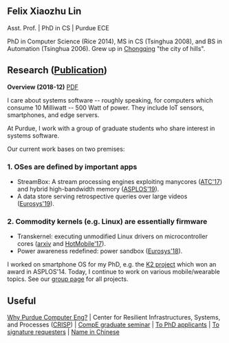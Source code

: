 ## Felix Xiaozhu Lin

Asst. Prof. | PhD in CS | Purdue ECE

PhD in Computer Science (Rice 2014), MS in CS (Tsinghua 2008), and BS in Automation (Tsinghua 2006). Grew up in [Chongqing](http://upload.wikimedia.org/wikipedia/commons/6/60/Chongqing_Night_Yuzhong.jpg) "the city of hills". 
<!--- 
**I care system software for addressing challenges raised by new workloads and new hardware. My recent work includes OS support for stream processing, for heterogeneous memory, and for wearable devices.**
-->

## Research ([Publication](https://fxlin.github.io/xsel/papers.html))

**Overview (2018-12)** [PDF](/two-inquiries-v3.pdf)

I care about systems software -- roughly speaking, for computers which consume 10 Milliwatt -- 500 Watt of power. 
They include IoT sensors, smartphones, and edge servers. 

At Purdue, I work with a group of graduate students who share interest in systems software. 

Our current work bases on two premises: 

### 1. OSes are defined by important apps 
* StreamBox: A stream processing engines exploiting manycores ([ATC'17](https://fxlin.github.io/xsel/p/streambox/index.html)) and hybrid high-bandwidth memory ([ASPLOS'19](https://arxiv.org/abs/1901.01328)). 
* A data store serving retrospective queries over large videos ([Eurosys'19](https://arxiv.org/abs/1810.01794)). 

### 2. Commodity kernels (e.g. Linux) are essentially firmware 
* Transkernel: executing unmodified Linux drivers on microcontroller cores ([arxiv](https://arxiv.org/abs/1811.05000) and [HotMobile'17](https://engineering.purdue.edu/~xzl/xsel/papers/hotmobile17.pdf)).
* Power awareness redefined: power sandbox ([Eurosys'18](https://fxlin.github.io/xsel/p/psbox/index.html)).

I worked on smartphone OS for my PhD, e.g. the [K2 project](http://www.k2os.org) which won an award in ASPLOS'14. Today, I continue to work on various mobile/wearable topics. See our [group page](http://xsel.rocks) for all projects.

<!---
At Purdue, I work with a group of graduate students who share the above opinion (sometimes). See our [group page](http://xsel.rocks) for all the projects.
-->

## Useful 

[Why Purdue Computer Eng?](https://engineering.purdue.edu/ComputerEngineering/) 
| Center for Resilient Infrastructures, Systems, and Processes ([CRISP](https://engineering.purdue.edu/CRISP))
| [CompE graduate seminar](https://engineering.purdue.edu/~xzl/gradtalks/index.html)
| [To PhD applicants](https://engineering.purdue.edu/~xzl/posts/hiring.html)
| [To signature requesters](/sign.html)
| [Name in Chinese](/img/name.jpg)


